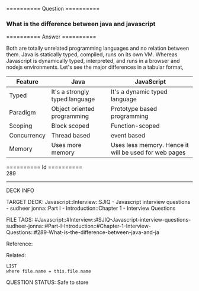 ========== Question ==========  

### What is the difference between java and javascript  

========== Answer ==========  

Both are totally unrelated programming languages and no relation between them.
Java is statically typed, compiled, runs on its own VM. Whereas Javascript is
dynamically typed, interpreted, and runs in a browser and nodejs environments.
Let's see the major differences in a tabular format,

| Feature     | Java                           | JavaScript                                            |
| ----------- | ------------------------------ | ----------------------------------------------------- |
| Typed       | It's a strongly typed language | It's a dynamic typed language                         |
| Paradigm    | Object oriented programming    | Prototype based programming                           |
| Scoping     | Block scoped                   | Function-scoped                                       |
| Concurrency | Thread based                   | event based                                           |
| Memory      | Uses more memory               | Uses less memory. Hence it will be used for web pages |

========== Id ==========  
289

---

DECK INFO

TARGET DECK: Javascript::Interview::SJIQ - Javascript interview questions - sudheer jonna::Part I - Introduction::Chapter 1 - Interview Questions

FILE TAGS: #Javascript::#Interview::#SJIQ-Javascript-interview-questions-sudheer-jonna::#Part-I-Introduction::#Chapter-1-Interview-Questions::#289-What-is-the-difference-between-java-and-ja

Reference:

Related:

```dataview
LIST
where file.name = this.file.name
```

QUESTION STATUS: Safe to store
